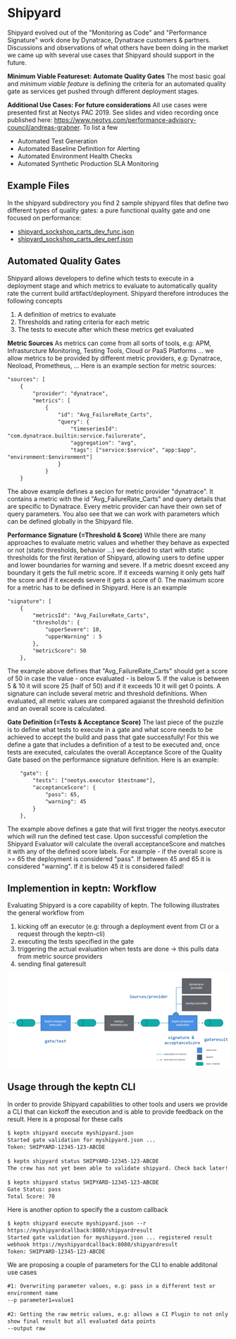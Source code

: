 # Shipyard
Shipyard evolved out of the "Monitoring as Code" and "Performance Signature" work done by Dynatrace, Dynatrace customers & partners.
Discussions and observations of what others have been doing in the market we came up with several use cases that Shipyard should support in the future. 

**Minimum Viable Featureset: Automate Quality Gates**
The most basic goal and *minimum viable feature* is defining the criteria for an automated quality gate as services get pushed through different deployment stages.

**Additional Use Cases: For future considerations**
All use cases were presented first at Neotys PAC 2019. See slides and video recording once published here: https://www.neotys.com/performance-advisory-council/andreas-grabner. To list a few
* Automated Test Generation
* Automated Baseline Definition for Alerting
* Automated Environment Health Checks
* Automated Synthetic Production SLA Monitoring

## Example Files
In the shipyard subdirectory you find 2 sample shipyard files that define two different types of quality gates: a pure functional quality gate and one focused on performance:
* [shipyard_sockshop_carts_dev_func.json](./shipyard/shipyard_sockshop_carts_dev_func.json)
* [shipyard_sockshop_carts_dev_perf.json](./shipyard/shipyard_sockshop_carts_dev_perf.json)

## Automated Quality Gates
Shipyard allows developers to define which tests to execute in a deployment stage and which metrics to evaluate to automatically quality rate the current build artifact/deployment. Shipyard therefore introduces the following concepts
1. A definition of metrics to evaluate
2. Thresholds and rating criteria for each metric
3. The tests to execute after which these metrics get evaluated

**Metric Sources**
As metrics can come from all sorts of tools, e.g: APM, Infrasturcture Monitoring, Testing Tools, Cloud or PaaS Platforms ... we allow metrics to be provided by different metric providers, e.g: Dynatrace, Neoload, Prometheus, ...
Here is an example section for metric sources:
```
"sources": [
    {
        "provider": "dynatrace",
        "metrics": [
            {
                "id": "Avg_FailureRate_Carts",
                "query": {
                    "timeseriesId": "com.dynatrace.builtin:service.failurerate",
                    "aggregation": "avg",
                    "tags": ["service:$service", "app:$app", "environment:$environment"]
                }
            }
    }
```
The above example defines a secion for metric provider "dynatrace". It contains a metric with the id "Avg_FailureRate_Carts" and query details that are specific to Dynatrace. Every metric provider can have their own set of query parameters. You also see that we can work with parameters which can be defined globally in the Shipyard file.

**Performance Signature (=Threshold & Score)**
While there are many approaches to evaluate metric values and whether they behave as expected or not (static thresholds, behavior ...) we decided to start with static thresholds for the first iteration of Shipyard, allowing users to define upper and lower boundaries for warning and severe. If a metric doesnt exceed any boundary it gets the full metric score. If it exceeds warning it only gets half the score and if it exceeds severe it gets a score of 0. The maximum score for a metric has to be defined in Shipyard. Here is an example
```
"signature": [
    {
        "metricsId": "Avg_FailureRate_Carts",
        "thresholds": {
            "upperSevere": 10,
            "upperWarning" : 5
        },
        "metricScore": 50
    },
```
The example above defines that "Avg_FailureRate_Carts" should get a score of 50 in case the value - once evaluated - is below 5. If the value is between 5 & 10 it will score 25 (half of 50) and if it exceeds 10 it will get 0 points.
A signature can include several metric and threshold definitions. When evaluated, all metric values are compared agaianst the threshold definition and an overall score is calculated. 

**Gate Definition (=Tests & Acceptance Score)**
The last piece of the puzzle is to define what tests to execute in a gate and what score needs to be achieved to accept the build and pass that gate successfully!
For this we define a gate that includes a definition of a test to be executed and, once tests are executed, calculates the overall Acceptance Score of the Quality Gate based on the performance signature definition. Here is an example:
```
    "gate": {
        "tests": ["neotys.executor $testname"],
        "acceptanceScore": {
            "pass": 65,
            "warning": 45
        }
    },
```
The example above defines a gate that will first trigger the neotys.executor which will run the defined test case. Upon successful completion the Shipyard Evaluator will calculate the overall acceptanceScore and matches it with any of the defined score labels. For example - if the overall score is >= 65 the deployment is considered "pass". If between 45 and 65 it is considered "warning". If it is below 45 it is considered failed!

## Implemention in keptn: Workflow
Evaluating Shipyard is a core capability of keptn. The following illustrates the general workflow from 
1. kicking off an executor (e.g: through a deployment event from CI or a request through the keptn-cli)
2. executing the tests specified in the gate
3. triggering the actual evaluation when tests are done -> this pulls data from metric source providers
4. sending final gateresult 

![keptn Workflow](./shipyard/workflow.png)

## Usage through the keptn CLI
In order to provide Shipyard capabilities to other tools and users we provide a CLI that can kickoff the execution and is able to provide feedback on the result. Here is a proposal for these calls

```
$ keptn shipyard execute myshipyard.json
Started gate validation for myshipyard.json ...
Token: SHIPYARD-12345-123-ABCDE

$ keptn shipyard status SHIPYARD-12345-123-ABCDE
The crew has not yet been able to validate shipyard. Check back later!

$ keptn shipyard status SHIPYARD-12345-123-ABCDE
Gate Status: pass
Total Score: 70
```

Here is another option to specify the a custom callback 
```
$ keptn shipyard execute myshipyard.json --r https://myshipyardcallback:8080/shipyardresult
Started gate validation for myshipyard.json ... registered result webhook https://myshipyardcallback:8080/shipyardresult
Token: SHIPYARD-12345-123-ABCDE
```

We are proposing a couple of parameters for the CLI to enable additonal use cases
```
#1: Overwriting parameter values, e.g: pass in a different test or environment name 
--p parameter1=value1

#2: Getting the raw metric values, e.g: allows a CI Plugin to not only show final result but all evaluated data points
--output raw
```